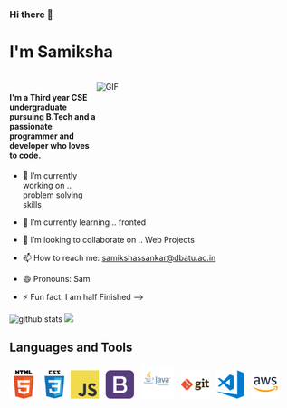 ### Hi there 👋
 
# I'm Samiksha 

</br>
<img align="right" alt="GIF" height="200px" width="350px" src="https://i.pinimg.com/originals/75/8f/1c/758f1cd8cede9c3e4711306fc030f4ce.gif" />

#### I'm a Third year CSE undergraduate pursuing B.Tech and a passionate programmer and developer who loves to code.
- 🔭 I’m currently working on .. problem solving skills

- 🌱 I’m currently learning .. fronted 

- 👯 I’m looking to collaborate on .. Web Projects

- 📫 How to reach me: samikshassankar@dbatu.ac.in
 
- 😄 Pronouns: Sam

- ⚡ Fun fact: I am half Finished
-->
 

![github stats](https://github-readme-stats.vercel.app/api?username=SamikshaSankar&show_icons=true&hide_border=true&hide=["stars"])
<img height="195em" src="https://github-readme-stats.vercel.app/api/top-langs/?username=SamikshaSankar&exclude_repo=KNN-Image-Classification&show_icons=true&hide_border=true&layout=compact&langs_count=8"/>



## Languages and Tools

<img src="https://raw.githubusercontent.com/github/explore/80688e429a7d4ef2fca1e82350fe8e3517d3494d/topics/html/html.png"  height="50px">  <img src="https://raw.githubusercontent.com/github/explore/80688e429a7d4ef2fca1e82350fe8e3517d3494d/topics/css/css.png"  height="50px">  <img src="https://raw.githubusercontent.com/github/explore/80688e429a7d4ef2fca1e82350fe8e3517d3494d/topics/javascript/javascript.png"  height="50px">&nbsp;&nbsp;&nbsp;<img src="https://raw.githubusercontent.com/github/explore/80688e429a7d4ef2fca1e82350fe8e3517d3494d/topics/bootstrap/bootstrap.png"  height="50px">&nbsp;&nbsp;&nbsp;<img src="https://raw.githubusercontent.com/github/explore/80688e429a7d4ef2fca1e82350fe8e3517d3494d/topics/java/java.png"  height="60px">&nbsp;&nbsp;&nbsp;<img src="https://raw.githubusercontent.com/github/explore/80688e429a7d4ef2fca1e82350fe8e3517d3494d/topics/git/git.png"  height="50px">&nbsp;&nbsp;&nbsp;<img src="https://raw.githubusercontent.com/github/explore/80688e429a7d4ef2fca1e82350fe8e3517d3494d/topics/visual-studio-code/visual-studio-code.png"  height="50px">&nbsp;&nbsp;&nbsp;<img src="https://raw.githubusercontent.com/github/explore/80688e429a7d4ef2fca1e82350fe8e3517d3494d/topics/aws/aws.png"  height="50px">
 
